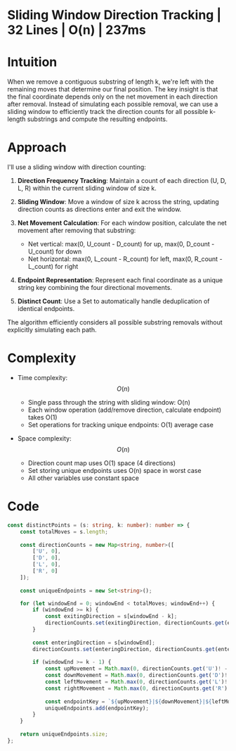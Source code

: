 # Sliding Window Direction Tracking | 32 Lines | O(n) | 237ms

# Intuition
When we remove a contiguous substring of length k, we're left with the remaining moves that determine our final position. The key insight is that the final coordinate depends only on the net movement in each direction after removal. Instead of simulating each possible removal, we can use a sliding window to efficiently track the direction counts for all possible k-length substrings and compute the resulting endpoints.

# Approach
I'll use a sliding window with direction counting:

1. **Direction Frequency Tracking**: Maintain a count of each direction (U, D, L, R) within the current sliding window of size k.

2. **Sliding Window**: Move a window of size k across the string, updating direction counts as directions enter and exit the window.

3. **Net Movement Calculation**: For each window position, calculate the net movement after removing that substring:
   - Net vertical: max(0, U_count - D_count) for up, max(0, D_count - U_count) for down
   - Net horizontal: max(0, L_count - R_count) for left, max(0, R_count - L_count) for right

4. **Endpoint Representation**: Represent each final coordinate as a unique string key combining the four directional movements.

5. **Distinct Count**: Use a Set to automatically handle deduplication of identical endpoints.

The algorithm efficiently considers all possible substring removals without explicitly simulating each path.

# Complexity
- Time complexity: $$O(n)$$
  - Single pass through the string with sliding window: O(n)
  - Each window operation (add/remove direction, calculate endpoint) takes O(1)
  - Set operations for tracking unique endpoints: O(1) average case

- Space complexity: $$O(n)$$
  - Direction count map uses O(1) space (4 directions)
  - Set storing unique endpoints uses O(n) space in worst case
  - All other variables use constant space

# Code
```typescript []
const distinctPoints = (s: string, k: number): number => {
    const totalMoves = s.length;
    
    const directionCounts = new Map<string, number>([
        ['U', 0],
        ['D', 0], 
        ['L', 0],
        ['R', 0]
    ]);
    
    const uniqueEndpoints = new Set<string>();

    for (let windowEnd = 0; windowEnd < totalMoves; windowEnd++) {
        if (windowEnd >= k) {
            const exitingDirection = s[windowEnd - k];
            directionCounts.set(exitingDirection, directionCounts.get(exitingDirection)! - 1);
        }
        
        const enteringDirection = s[windowEnd];
        directionCounts.set(enteringDirection, directionCounts.get(enteringDirection)! + 1);
        
        if (windowEnd >= k - 1) {
            const upMovement = Math.max(0, directionCounts.get('U')! - directionCounts.get('D')!);
            const downMovement = Math.max(0, directionCounts.get('D')! - directionCounts.get('U')!);
            const leftMovement = Math.max(0, directionCounts.get('L')! - directionCounts.get('R')!);
            const rightMovement = Math.max(0, directionCounts.get('R')! - directionCounts.get('L')!);
            
            const endpointKey = `${upMovement}|${downMovement}|${leftMovement}|${rightMovement}`;
            uniqueEndpoints.add(endpointKey);
        }
    }
    
    return uniqueEndpoints.size;
};
```